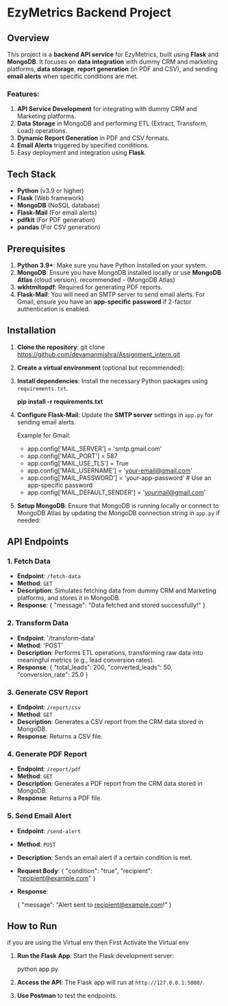 # **EzyMetrics Backend Project**

## Overview

This project is a **backend API service** for EzyMetrics, built using **Flask** and **MongoDB**. It focuses on **data integration** with dummy CRM and marketing platforms, **data storage**, **report generation** (in PDF and CSV), and sending **email alerts** when specific conditions are met.

### **Features:**
1. **API Service Development** for integrating with dummy CRM and Marketing platforms.
2. **Data Storage** in MongoDB and performing ETL (Extract, Transform, Load) operations.
3. **Dynamic Report Generation** in PDF and CSV formats.
4. **Email Alerts** triggered by specified conditions.
5. Easy deployment and integration using **Flask**.

## **Tech Stack**
- **Python** (v3.9 or higher)
- **Flask** (Web framework)
- **MongoDB** (NoSQL database)
- **Flask-Mail** (For email alerts)
- **pdfkit** (For PDF generation)
- **pandas** (For CSV generation)


## **Prerequisites**

1. **Python 3.9+**: Make sure you have Python installed on your system.
2. **MongoDB**: Ensure you have MongoDB installed locally or use **MongoDB Atlas** (cloud version). recommended - (MongoDB Atlas)
3. **wkhtmltopdf**: Required for generating PDF reports.
4. **Flask-Mail**: You will need an SMTP server to send email alerts. For Gmail, ensure you have an **app-specific password** if 2-factor authentication is enabled.


## **Installation**

1. **Clone the repository**:
   git clone https://github.com/devamanmishra/Assignment_intern.git

2. **Create a virtual environment** (optional but recommended):
3. **Install dependencies**:
   Install the necessary Python packages using `requirements.txt`.
  
   **pip install -r requirements.txt**

4. **Configure Flask-Mail**:
   Update the **SMTP server** settings in `app.py` for sending email alerts.

   Example for Gmail:
   
   - app.config['MAIL_SERVER'] = 'smtp.gmail.com'
   - app.config['MAIL_PORT'] = 587
   - app.config['MAIL_USE_TLS'] = True
   - app.config['MAIL_USERNAME'] = 'your-email@gmail.com'
   - app.config['MAIL_PASSWORD'] = 'your-app-password'  # Use an app-specific password
   - app.config['MAIL_DEFAULT_SENDER'] = 'yourmail@gmail.com'

6. **Setup MongoDB**:
   Ensure that MongoDB is running locally or connect to MongoDB Atlas by updating the MongoDB connection string in `app.py` if needed:
   

## **API Endpoints**

### **1. Fetch Data**
- **Endpoint**: `/fetch-data`
- **Method**: `GET`
- **Description**: Simulates fetching data from dummy CRM and Marketing platforms, and stores it in MongoDB.
- **Response**:
  {
    "message": "Data fetched and stored successfully!"
  }
 
### **2. Transform Data**
- **Endpoint**: '/transform-data'
- **Method**: 'POST'
- **Description**: Performs ETL operations, transforming raw data into meaningful metrics (e.g., lead conversion rates).
- **Response**:
  {
    "total_leads": 200,
    "converted_leads": 50,
    "conversion_rate": 25.0
  }
  
### **3. Generate CSV Report**
- **Endpoint**: `/report/csv`
- **Method**: `GET`
- **Description**: Generates a CSV report from the CRM data stored in MongoDB.
- **Response**: Returns a CSV file.

### **4. Generate PDF Report**
- **Endpoint**: `/report/pdf`
- **Method**: `GET`
- **Description**: Generates a PDF report from the CRM data stored in MongoDB.
- **Response**: Returns a PDF file.

### **5. Send Email Alert**
- **Endpoint**: `/send-alert`
- **Method**: `POST`
- **Description**: Sends an email alert if a certain condition is met.
- **Request Body**:
  {
    "condition": "true",
    "recipient": "recipient@example.com"
  }
- **Response**:

  {
    "message": "Alert sent to recipient@example.com!"
  }


## **How to Run**
if  you are using the Virtual env then First Activate the Virtual env

1. **Run the Flask App**:
   Start the Flask development server:

   python app.py

2. **Access the API**:
   The Flask app will run at `http://127.0.0.1:5000/`.

3. **Use Postman** to test the endpoints.
